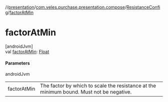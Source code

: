 //[presentation](../../../index.md)/[com.veles.purchase.presentation.compose](../index.md)/[ResistanceConfig](index.md)/[factorAtMin](factor-at-min.md)

# factorAtMin

[androidJvm]\
val [factorAtMin](factor-at-min.md): [Float](https://kotlinlang.org/api/latest/jvm/stdlib/kotlin/-float/index.html)

#### Parameters

androidJvm

| | |
|---|---|
| factorAtMin | The factor by which to scale the resistance at the minimum bound. Must not be negative. |
